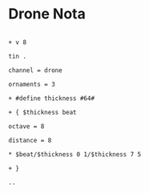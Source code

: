 # Drone Nota

```scenario oscilla

+ v 8

tin .

channel = drone

ornaments = 3

+ #define thickness #64#

+ { $thickness beat

octave = 8

distance = 8

* $beat/$thickness 0 1/$thickness 7 5

+ }

..

```
